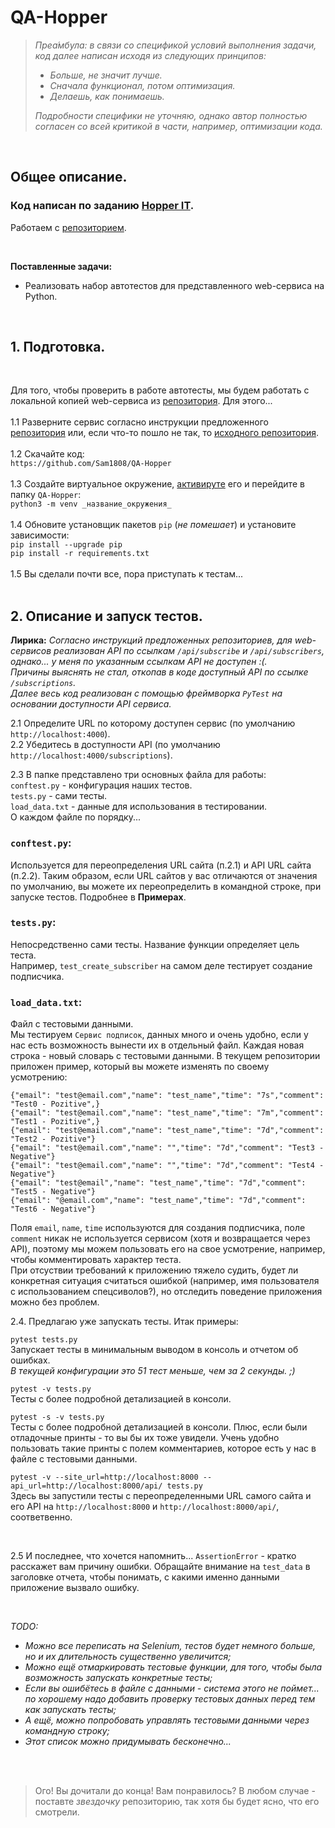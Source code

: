 # QA-Hopper


>*Преа́мбула: в связи со спецификой условий выполнения задачи, код далее написан исходя из  следующих принципов:*
>   - *Больше, не значит лучше.*
>   - *Сначала функционал, потом оптимизация.*
>   - *Делаешь, как понимаешь.*<br>
>
>*Подробности специфики не уточняю, однако автор полностью согласен со всей критикой в части, например, оптимизации кода.*

<br>

## Общее описание.

### Код написан по заданию [Hopper IT](https://hopper-it.ru/).

Работаем с [репозиторием](https://gitlab.monq.ru/p.alekseev/flask-app-example).

<br>

**Поставленные задачи:**
- Реализовать набор автотестов для представленного web-сервиса на Python.

<br>

## 1. Подготовка. 
<br>

Для того, чтобы проверить в работе автотесты, мы будем работать с локальной копией web-сервиса из [репозитория](https://gitlab.monq.ru/p.alekseev/flask-app-example). Для этого...
<br><br>
1.1 Разверните сервис согласно инструкции предложенного [репозитория](https://gitlab.monq.ru/p.alekseev/flask-app-example) или, если что-то пошло не так, то [исходного репозитория](https://github.com/zeburek/flask-mongoengine-example).
<br><br>
1.2 Скачайте код:<br>
`https://github.com/Sam1808/QA-Hopper`
<br><br>
1.3 Создайте виртуальное окружение, [активируте](https://devpractice.ru/python-lesson-17-virtual-envs/#p33) его и перейдите в папку `QA-Hopper`:<br>
`python3 -m venv _название_окружения_`
<br><br>
1.4 Обновите установщик пакетов `pip` (*не помешает*) и установите зависимости:<br>
`pip install --upgrade pip`<br>
`pip install -r requirements.txt`
<br><br>
1.5 Вы сделали почти все, пора приступать к тестам... 
<br><br>

## 2. Описание и запуск тестов.

**Лирика:** *Согласно инструкций предложенных репозиториев, для web-сервисов реализован API по ссылкам `/api/subscribe` и `/api/subscribers`, однако... у меня по указанным ссылкам API не доступен :(. 
<br>
Причины выяснять не стал, откопав в коде доступный API по ссылке `/subscriptions`.
<br>
Далее весь код реализован с помощью фреймворка `PyTest` на основании доступности API сервиса.*

2.1 Определите URL по которому доступен сервис (по умолчанию `http://localhost:4000`).
<br>
2.2 Убедитесь в доступности API (по умолчанию `http://localhost:4000/subscriptions`).

2.3 В папке представлено три основных файла для работы: 
<br>
`conftest.py` - конфигурация наших тестов.
<br>
`tests.py` - сами тесты.
<br>
`load_data.txt` - данные для использования в тестировании. 
<br>
О каждом файле по порядку...

### `conftest.py`:

Используется для переопределения URL сайта (п.2.1) и API URL сайта (п.2.2). Таким образом, если URL сайтов у вас отличаются от значения по умолчанию, вы можете их переопределить в командной строке, при запуске тестов. Подробнее в **Примерах**.

### `tests.py`:

Непосредственно сами тесты. Название функции определяет цель теста. 
<br>
Например, `test_create_subscriber` на самом деле тестирует создание подписчика.

### `load_data.txt`:

Файл с тестовыми данными. 
<br>
Мы тестируем `Cервис подписок`, данных много и очень удобно, если у нас есть возможность вынести их в отдельный файл. Каждая новая строка - новый словарь с тестовыми данными. В текущем репозитории приложен пример, который вы можете изменять по своему усмотрению: 
```
{"email": "test@email.com","name": "test_name","time": "7s","comment": "Test0 - Pozitive",}
{"email": "test@email.com","name": "test_name","time": "7m","comment": "Test1 - Pozitive",}
{"email": "test@email.com","name": "test_name","time": "7d","comment": "Test2 - Pozitive"}
{"email": "test@email.com","name": "","time": "7d","comment": "Test3 - Negative"}
{"email": "test@email.com","name": "","time": "7d","comment": "Test4 - Negative"}
{"email": "test@email","name": "test_name","time": "7d","comment": "Test5 - Negative"}
{"email": "@email.com","name": "test_name","time": "7d","comment": "Test6 - Negative"}
```
Поля `email`, `name`, `time` используются для создания подписчика, поле `comment` никак не используется сервисом (хотя и возвращается через API), поэтому мы можем пользовать его на свое усмотрение, например, чтобы комментировать характер теста. 
<br>
При отсуствии требований к приложению тяжело судить, будет ли конкретная ситуация считаться ошибкой (например, имя пользователя с использованием спецсиволов?), но отследить поведение приложения можно без проблем.

2.4. Предлагаю уже запускать тесты. Итак примеры: 

`pytest tests.py `
<br>
Запускает тесты в минимальным выводом в консоль и отчетом об ошибках.
<br>
*В текущей конфигурации это 51 тест меньше, чем за 2 секунды. ;)*

`pytest -v tests.py `
<br>
Тесты с более подробной детализацией в консоли. 

`pytest -s -v tests.py `
<br>
Тесты с более подробной детализацией в консоли. Плюс, если были отладочные принты - то вы бы их тоже увидели. Учень удобно пользовать такие принты с полем комментариев, которое есть у нас в файле с тестовыми данными.

`pytest -v --site_url=http://localhost:8000 --api_url=http://localhost:8000/api/ tests.py  `
<br>
Здесь вы запустили тесты с переопределенными URL самого сайта и его API на `http://localhost:8000` и `http://localhost:8000/api/`, соответвенно.

<br>

2.5 И последнее, что хочется напомнить... `AssertionError` - кратко расскажет вам причину ошибки. Обращайте внимание на `test_data` в заголовке отчета, чтобы понимать, с какими именно данными приложение вызвало ошибку. 


<br>

*TODO:*

 - *Можно все переписать на Selenium, тестов будет немного больше, но и их длительность существенно увеличится;* <br>
 - *Можно ещё отмаркировать тестовые функции, для того, чтобы была возможность запускать конкретные тесты;*<br>
 - *Если вы ошибётесь в файле с данными - система этого не поймет... по хорошему надо добавить проверку тестовых данных перед тем как запускать тесты;*<br>
 - *А ещё, можно попробовать управлять тестовыми данными через командную строку;*<br>
  - *Этот список можно придумывать бесконечно...*<br>
 
 <br><br>


> Ого! Вы дочитали до конца! Вам понравилось? В любом случае - поставте *звездочку* репозиторию, так хотя бы будет ясно, что его смотрели.<br>